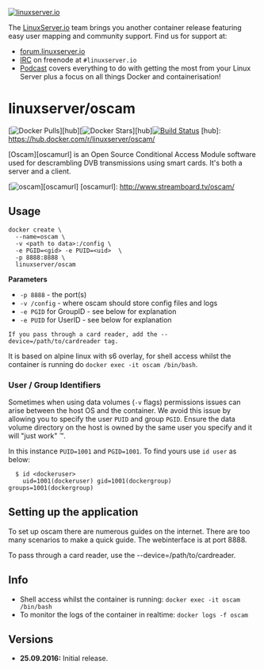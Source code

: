 [linuxserverurl]: https://linuxserver.io
[forumurl]: https://forum.linuxserver.io
[ircurl]: https://www.linuxserver.io/index.php/irc/
[podcasturl]: https://www.linuxserver.io/index.php/category/podcast/

[![linuxserver.io](https://www.linuxserver.io/wp-content/uploads/2015/06/linuxserver_medium.png)][linuxserverurl]

The [LinuxServer.io][linuxserverurl] team brings you another container release featuring easy user mapping and community support. Find us for support at:
* [forum.linuxserver.io][forumurl]
* [IRC][ircurl] on freenode at `#linuxserver.io`
* [Podcast][podcasturl] covers everything to do with getting the most from your Linux Server plus a focus on all things Docker and containerisation!

# linuxserver/oscam
[![Docker Pulls](https://img.shields.io/docker/pulls/linuxserver/oscam.svg)][hub][![Docker Stars](https://img.shields.io/docker/stars/linuxserver/oscam.svg)][hub][![Build Status](http://jenkins.linuxserver.io:8080/buildStatus/icon?job=Dockers/LinuxServer.io/linuxserver-oscam)](http://jenkins.linuxserver.io:8080/job/Dockers/job/LinuxServer.io/job/linuxserver-oscam/)
[hub]: https://hub.docker.com/r/linuxserver/oscam/

[Oscam][oscamurl] is an Open Source Conditional Access Module software used for descrambling DVB transmissions using smart cards. It's both a server and a client.

[![oscam](http://download.oscam.cc/images/Logo.png)][oscamurl]
[oscamurl]: http://www.streamboard.tv/oscam/

## Usage

```
docker create \
  --name=oscam \
  -v <path to data>:/config \
  -e PGID=<gid> -e PUID=<uid>  \
  -p 8888:8888 \
  linuxserver/oscam
```

**Parameters**

* `-p 8888` - the port(s)
* `-v /config` - where oscam should store config files and logs
* `-e PGID` for GroupID - see below for explanation
* `-e PUID` for UserID - see below for explanation

`If you pass through a card reader, add the --device=/path/to/cardreader tag.`

It is based on alpine linux with s6 overlay, for shell access whilst the container is running do `docker exec -it oscam /bin/bash`.

### User / Group Identifiers

Sometimes when using data volumes (`-v` flags) permissions issues can arise between the host OS and the container. We avoid this issue by allowing you to specify the user `PUID` and group `PGID`. Ensure the data volume directory on the host is owned by the same user you specify and it will "just work" ™.

In this instance `PUID=1001` and `PGID=1001`. To find yours use `id user` as below:

```
  $ id <dockeruser>
    uid=1001(dockeruser) gid=1001(dockergroup) groups=1001(dockergroup)
```

## Setting up the application

To set up oscam there are numerous guides on the internet. There are too many scenarios to make a quick guide.
The webinterface is at port 8888.

To pass through a card reader, use the --device=/path/to/cardreader. 

## Info

* Shell access whilst the container is running: `docker exec -it oscam /bin/bash`
* To monitor the logs of the container in realtime: `docker logs -f oscam`

## Versions

+ **25.09.2016:** Initial release.
